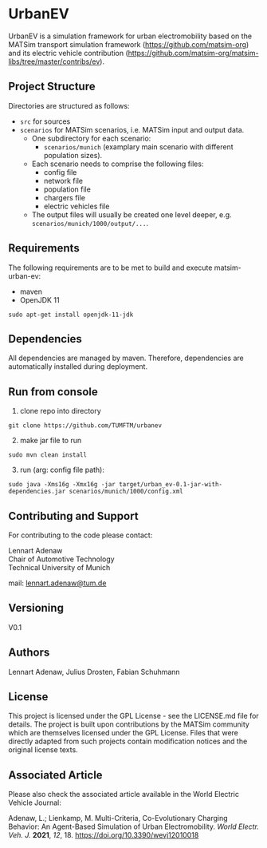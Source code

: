 # UrbanEV

UrbanEV is a simulation framework for urban electromobility based on the MATSim transport simulation framework 
(https://github.com/matsim-org) and its electric vehicle contribution (https://github.com/matsim-org/matsim-libs/tree/master/contribs/ev).

## Project Structure
Directories are structured as follows:
* `src` for sources
* `scenarios` for MATSim scenarios, i.e. MATSim input and output data.
  * One subdirectory for each scenario:
    * `scenarios/munich` (examplary main scenario with different population sizes).
  * Each scenario needs to comprise the following files:
    * config file
    * network file
    * population file
    * chargers file
    * electric vehicles file
  * The output files will usually be created one level deeper, e.g. `scenarios/munich/1000/output/...`.

## Requirements

The following requirements are to be met to build and execute matsim-urban-ev:

* maven
* OpenJDK 11
```console
sudo apt-get install openjdk-11-jdk
```  

## Dependencies

All dependencies are managed by maven. Therefore, dependencies are automatically installed during deployment.

## Run from console

1. clone repo into directory
```console
git clone https://github.com/TUMFTM/urbanev
```  
2. make jar file to run
```console
sudo mvn clean install
```  
3. run (arg: config file path):
```console
sudo java -Xms16g -Xmx16g -jar target/urban_ev-0.1-jar-with-dependencies.jar scenarios/munich/1000/config.xml
```

## Contributing and Support

For contributing to the code please contact:  

Lennart Adenaw  
Chair of Automotive Technology  
Technical University of Munich  
  
mail: lennart.adenaw@tum.de

## Versioning

V0.1 

## Authors

Lennart Adenaw, Julius Drosten, Fabian Schuhmann

## License

This project is licensed under the GPL License - see the LICENSE.md file for details. The project is built upon contributions by the MATSim community which are themselves licensed under the GPL License. Files that were directly adapted from such projects contain modification notices and the original license texts. 

## Associated Article

Please also check the associated article available in the World Electric Vehicle Journal:

Adenaw, L.; Lienkamp, M. Multi-Criteria, Co-Evolutionary Charging Behavior: An Agent-Based Simulation of Urban Electromobility. *World Electr. Veh. J.* **2021**, *12*, 18. https://doi.org/10.3390/wevj12010018 
